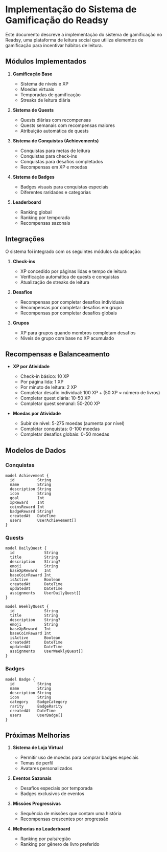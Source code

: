 # Implementação do Sistema de Gamificação do Readsy

Este documento descreve a implementação do sistema de gamificação no Readsy, uma plataforma de leitura social que utiliza elementos de gamificação para incentivar hábitos de leitura.

## Módulos Implementados

1. **Gamificação Base**
   - Sistema de níveis e XP
   - Moedas virtuais
   - Temporadas de gamificação
   - Streaks de leitura diária

2. **Sistema de Quests**
   - Quests diárias com recompensas
   - Quests semanais com recompensas maiores
   - Atribuição automática de quests

3. **Sistema de Conquistas (Achievements)**
   - Conquistas para metas de leitura
   - Conquistas para check-ins
   - Conquistas para desafios completados
   - Recompensas em XP e moedas

4. **Sistema de Badges**
   - Badges visuais para conquistas especiais
   - Diferentes raridades e categorias

5. **Leaderboard**
   - Ranking global
   - Ranking por temporada
   - Recompensas sazonais

## Integrações

O sistema foi integrado com os seguintes módulos da aplicação:

1. **Check-ins**
   - XP concedido por páginas lidas e tempo de leitura
   - Verificação automática de quests e conquistas
   - Atualização de streaks de leitura

2. **Desafios**
   - Recompensas por completar desafios individuais
   - Recompensas por completar desafios em grupo
   - Recompensas por completar desafios globais

3. **Grupos**
   - XP para grupos quando membros completam desafios
   - Níveis de grupo com base no XP acumulado

## Recompensas e Balanceamento

- **XP por Atividade**
  - Check-in básico: 10 XP
  - Por página lida: 1 XP
  - Por minuto de leitura: 2 XP
  - Completar desafio individual: 100 XP + (50 XP × número de livros)
  - Completar quest diária: 10-50 XP
  - Completar quest semanal: 50-200 XP

- **Moedas por Atividade**
  - Subir de nível: 5-275 moedas (aumenta por nível)
  - Completar conquistas: 0-100 moedas
  - Completar desafios globais: 0-50 moedas

## Modelos de Dados

### Conquistas
```prisma
model Achievement {
  id          String
  name        String
  description String
  icon        String
  goal        Int
  xpReward    Int
  coinsReward Int
  badgeReward String?
  createdAt   DateTime
  users       UserAchievement[]
}
```

### Quests
```prisma
model DailyQuest {
  id             String
  title          String
  description    String?
  emoji          String
  baseXpReward   Int
  baseCoinReward Int
  isActive       Boolean
  createdAt      DateTime
  updatedAt      DateTime
  assignments    UserDailyQuest[]
}

model WeeklyQuest {
  id             String
  title          String
  description    String?
  emoji          String
  baseXpReward   Int
  baseCoinReward Int
  isActive       Boolean
  createdAt      DateTime
  updatedAt      DateTime
  assignments    UserWeeklyQuest[]
}
```

### Badges
```prisma
model Badge {
  id          String
  name        String
  description String
  icon        String
  category    BadgeCategory
  rarity      BadgeRarity
  createdAt   DateTime
  users       UserBadge[]
}
```

## Próximas Melhorias

1. **Sistema de Loja Virtual**
   - Permitir uso de moedas para comprar badges especiais
   - Temas de perfil
   - Avatares personalizados

2. **Eventos Sazonais**
   - Desafios especiais por temporada
   - Badges exclusivos de eventos

3. **Missões Progressivas**
   - Sequência de missões que contam uma história
   - Recompensas crescentes por progressão

4. **Melhorias no Leaderboard**
   - Ranking por país/região
   - Ranking por gênero de livro preferido 